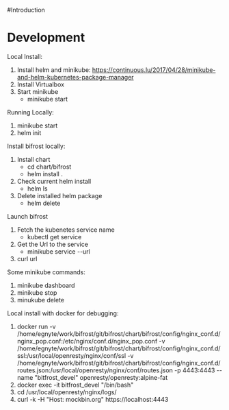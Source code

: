 #Introduction



# Development

Local Install:
1. Install helm and minikube: https://continuous.lu/2017/04/28/minikube-and-helm-kubernetes-package-manager
2. Install Virtualbox
2. Start minikube
    - minikube start

Running Locally:
1. minikube start
1. helm init

Install bifrost locally:
1. Install chart
   - cd chart/bifrost
   - helm install .
3. Check current helm install
   - helm ls
4. Delete installed helm package
   - helm delete <package name>

Launch bifrost
1. Fetch the kubenetes service name
   - kubectl get service
2. Get the Url to the service
   - minikube service <service-name> --url
3. curl url

Some minikube commands:
1. minikube dashboard
2. minikube stop
3. minukube delete

Local install with docker for debugging:
1. docker run -v /home/egnyte/work/bifrost/git/bifrost/chart/bifrost/config/nginx_conf.d/nginx_pop.conf:/etc/nginx/conf.d/nginx_pop.conf  -v /home/egnyte/work/bifrost/git/bifrost/chart/bifrost/config/nginx_conf.d/ssl:/usr/local/openresty/nginx/conf/ssl  -v /home/egnyte/work/bifrost/git/bifrost/chart/bifrost/config/nginx_conf.d/routes.json:/usr/local/openresty/nginx/conf/routes.json -p 4443:4443 --name "bitfrost_devel" openresty/openresty:alpine-fat
2. docker exec -it bitfrost_devel "/bin/bash"
3. cd /usr/local/openresty/nginx/logs/
4. curl -k -H "Host: mockbin.org" https://localhost:4443
   
